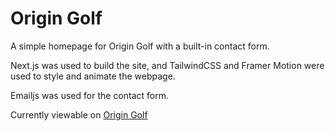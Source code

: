 # Origin Golf

A simple homepage for Origin Golf with a built-in contact form.

Next.js was used to build the site, and TailwindCSS and Framer Motion were used to style and animate the webpage.

Emailjs was used for the contact form.

Currently viewable on [Origin Golf](https://www.origingolf.com)
